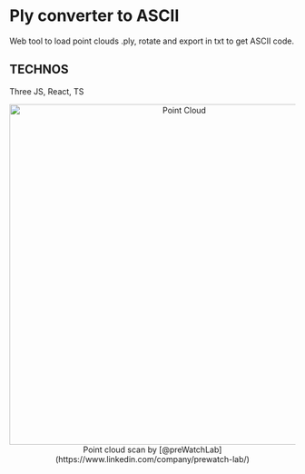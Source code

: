 # Ply converter to ASCII

Web tool to load point clouds .ply, rotate and export in txt to get ASCII code.

 ## TECHNOS
 Three JS, React, TS

<p align="center">
<img src="https://github.com/user-attachments/assets/ac2b6ce5-fea5-4426-b1ab-0e09a3d4054a" alt="Point Cloud" width="600"/><br>
  Point cloud scan by [@preWatchLab](https://www.linkedin.com/company/prewatch-lab/)
</p>
